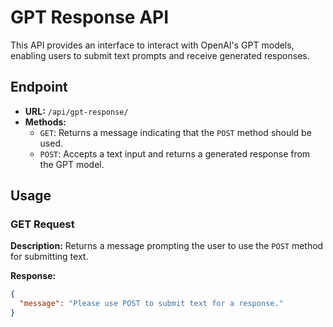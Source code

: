 # GPT Response API

This API provides an interface to interact with OpenAI's GPT models, enabling users to submit text prompts and receive generated responses.

## Endpoint

- **URL:** `/api/gpt-response/`
- **Methods:**
  - `GET`: Returns a message indicating that the `POST` method should be used.
  - `POST`: Accepts a text input and returns a generated response from the GPT model.

## Usage

### GET Request

**Description:**
Returns a message prompting the user to use the `POST` method for submitting text.

**Response:**
```json
{
  "message": "Please use POST to submit text for a response."
}

